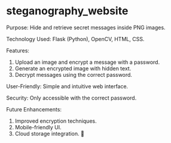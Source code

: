 # steganography_website

Purpose: Hide and retrieve secret messages inside PNG images.

Technology Used: Flask (Python), OpenCV, HTML, CSS.

Features:
1. Upload an image and encrypt a message with a password.
2. Generate an encrypted image with hidden text.
3. Decrypt messages using the correct password.

User-Friendly: Simple and intuitive web interface.

Security: Only accessible with the correct password.

Future Enhancements:
1. Improved encryption techniques.
2. Mobile-friendly UI.
3. Cloud storage integration. 🚀
